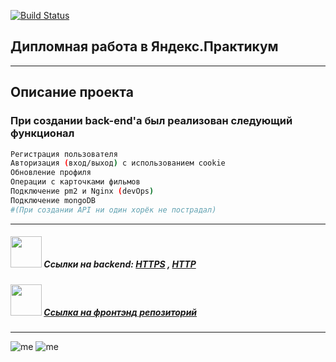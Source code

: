 [![Build Status](https://i.imgur.com/jpIZtTM.png)](https://praktikum.yandex.ru/profile/web/)

## Дипломная работа в Яндекс.Практикум
______________________
## Описание проекта
### При создании back-end'a был реализован следующий функционал
```sh
Регистрация пользователя
Авторизация (вход/выход) с использованием cookie
Обновление профиля 
Операции с карточками фильмов
Подключение pm2 и Nginx (devOps)
Подключение mongoDB
#(При создании API ни один хорёк не пострадал)
```
______________________
##### <img src="https://images-wixmp-ed30a86b8c4ca887773594c2.wixmp.com/i/d7212fa9-0271-478a-9228-8b40649da9fe/d7qx6ou-6f5bb62f-5b8d-435d-984f-d25099f656e3.gif" width="50"> Ссылки на backend: [HTTPS](https://api.boba.nomoredomains.work/) , [HTTP](http://api.boba.nomoredomains.work/)
##### <img src="https://img1.picmix.com/output/stamp/tiny/6/8/7/7/1257786_07917.gif" width="50"> [Ссылка на фронтэнд репозиторий](https://github.com/m3rcyk1ng/movies-explorer-frontend)

______________________
![me](https://img.shields.io/badge/-©%202021.-blue) ![me](https://img.shields.io/badge/-Vova%20Gridnev-blue)
